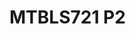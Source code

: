# MTBLS721 P2
<a name="material" />
<script type="application/ld+json">

  {
    "@context": "https://schema.org/",
    "@type": "ChemicalSubstance",
    "http://purl.org/dc/terms/conformsTo":
      {
        "@type": "CreativeWork",
        "@id": "https://bioschemas.org/profiles/ChemicalSubstance/0.4-RELEASE/"
      },
    "@id": "https://egonw.github.io/nanowiki/nanowiki478.html#material",
    "name": "MTBLS721 P2",
    "sameAs: "http://127.0.0.1/mediawiki/index.php/Special:URIResolver/MTBLS721_P2"
  }
</script>

